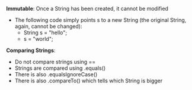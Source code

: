 
**Immutable**: Once a String has been created, it cannot be modified

- The following code simply points s to a new String (the original String, again, cannot be changed):  
	- String s = "hello";  
	- s = "world";

**Comparing Strings**:
- Do not compare strings using ==
- Strings are compared using .equals()
- There is also .equalsIgnoreCase()
- There is also .compareTo() which tells which String is bigger